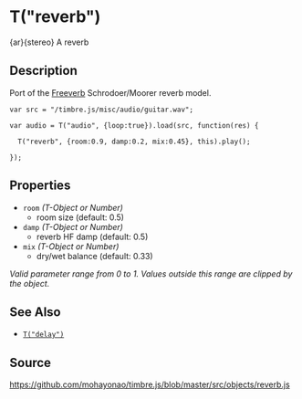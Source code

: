 T("reverb")
==========
{ar}{stereo} A reverb

## Description ##
Port of the [Freeverb](https://ccrma.stanford.edu/~jos/pasp/Freeverb.html) Schrodoer/Moorer reverb model.

```timbre
var src = "/timbre.js/misc/audio/guitar.wav";

var audio = T("audio", {loop:true}).load(src, function(res) {
  
  T("reverb", {room:0.9, damp:0.2, mix:0.45}, this).play();
  
});
```

## Properties ##
- `room` _(T-Object or Number)_
  - room size (default: 0.5)
- `damp` _(T-Object or Number)_
  - reverb HF damp (default: 0.5)
- `mix` _(T-Object or Number)_
  - dry/wet balance (default: 0.33)

_Valid parameter range from 0 to 1. Values outside this range are clipped by the object._

## See Also ##
- [`T("delay")`](./delay.html)

## Source ##
https://github.com/mohayonao/timbre.js/blob/master/src/objects/reverb.js
